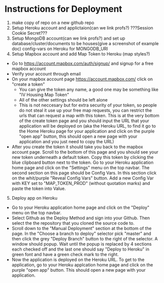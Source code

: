 # Instructions for Deployment
1. make copy of repo on a new github repo
2. Setup Heroku account and applictaion(can we link profs?)    ???Session Cookie Secret???
3. Setup MongoDB account(can we link profs?) and set up database/cluster/documents to be houses(give a screenshot of example doc)
  config-vars on Heroku for MONGODB_URI
4. Setup Mapbox account and add Map Token to Heroku (map styles?)
  * Go to https://account.mapbox.com/auth/signup/ and signup for a free mapbox account
  * Verify your account through email 
  * On your mapbox account page https://account.mapbox.com/ click on "create a token"
      * You can give the token any name, a good one may be something like "IV Housing Map Token"
      * All of the other settings should be left alone
      * This is not neccesary but for extra security of your token, so people do not steal it use up your free map requests, you can restrict the urls that can request a map with this token. This is at the very bottom of the create token page and you should input the URL that your application will be deployed on (aka the Heroku URL, to find it go to the Home Heroku page for your application and click on the purple "open app" button, this should open a new page with your application and you just need to copy the URL)
  * After you create the token it should take you back to the mapbox account page. Scroll to the bottom of this page and you should see your new token underneath a default token. Copy this token by clicking the blue clipboard button next to the token. Go to your Heroku application home page and click on the "Settings" menu on the top navbar. The second section on this page should be Config Vars. In this section click on the whit/purple "Reveal Config Vars" button. Add a new Config Var with KEY set to "MAP_TOKEN_PROD" (without quotation marks) and paste the token into Value. 
5. Deploy app on Heroku
  * Go to your Heroku application home page and click on the "Deploy" menu on the top navbar.
  * Select Github as the Deploy Method and sign into your Github. Then select the the repository that you cloned the source code to. 
  * Scroll down to the "Manual Deployment" section at the bottom of the page. In the "Choose a branch to deploy" selector pick "master" and then click the grey "Deploy Branch" button to the right of the selector. A window should popup. Wait until the popup is replaced by 4 sections each checked off and the last one should say "Deploy to Heroku" in green font and have a green check mark to the right.
  * Now the application is deployed on the Heroku URL. To get to the application, go to your Heroku applcation home page and click on the purple "open app" button. This should open a new page with your application. 
